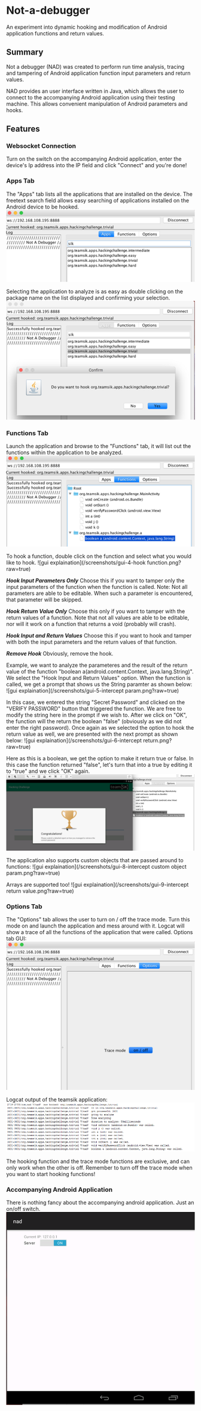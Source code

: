 # Not-a-debugger
An experiment into dynamic hooking and modification of Android application functions and return values.

Summary
--------
Not a debugger (NAD) was created to perform run time analysis, tracing and tampering of Android application function input parameters and return values.

NAD provides an user interface written in Java, which allows the user to connect to the accompanying Android application using their testing machine. This allows convenient manipulation of Android parameters and hooks.

Features
--------

### Websocket Connection
  Turn on the switch on the accompanying Android application, enter the device's Ip address into the IP field and click "Connect" and you're done!
  
### Apps Tab
  The "Apps" tab lists all the applications that are installed on the device. The freetext search field allows easy searching of applications installed on the Android device to be hooked.
  ![gui explaination](/screenshots/gui-1.png?raw=true)

  Selecting the application to analyze is as easy as double clicking on the package name on the list displayed and confirming your selection.
  ![gui explaination](/screenshots/gui-2-hook.png?raw=true)
  
### Functions Tab
  Launch the application and browse to the "Functions" tab, it will list out the functions within the application to be analyzed. 
  ![gui explaination](/screenshots/gui-3-functions.png?raw=true)
  
  To hook a function, double click on the function and select what you would like to hook.
  ![gui explaination](/screenshots/gui-4-hook function.png?raw=true)
  
  ***Hook Input Parameters Only***
  Choose this if you want to tamper only the input parameters of the function when the function is called. Note: Not all parameters are able to be editable. When such a parameter is encountered, that parameter will be skipped.
  
  ***Hook Return Value Only***
  Choose this only if you want to tamper with the return values of a function. Note that not all values are able to be editable, nor will it work on a function that returns a void (probably will crash).
  
  ***Hook Input and Return Values***
  Choose this if you want to hook and tamper with both the input parameters and the return values of that function.
  
  ***Remove Hook***
  Obviously, remove the hook.
  
  Example, we want to analyze the parameteres and the result of the return value of the function "boolean a(android.content.Context, java.lang.String)". We select the "Hook Input and Return Values" option.
  When the function is called, we get a prompt that shows us the String paramter as shown below:
  ![gui explaination](/screenshots/gui-5-intercept param.png?raw=true)
  
  In this case, we entered the string "Secret Password" and clicked on the "VERIFY PASSWORD" button that triggered the function. We are free to modify the string here in the prompt if we wish to. After we click on "OK", the function will the return the boolean "false" (obviously as we did not enter the right password). Once again as we selected the option to hook the return value as well, we are presented with the next prompt as shown below:
  ![gui explaination](/screenshots/gui-6-intercept return.png?raw=true)
  
  Here as this is a boolean, we get the option to make it return true or false. In this case the function returned "false", let's turn that into a true by editing it to "true" and we click "OK" again.
  ![gui explaination](/screenshots/gui-7-success.png?raw=true)
  
  The application also supports custom objects that are passed around to functions:
  ![gui explaination](/screenshots/gui-8-intercept custom object param.png?raw=true)
  
  Arrays are supported too!
  ![gui explaination](/screenshots/gui-9-intercept return value.png?raw=true)
  
### Options Tab
  The "Options" tab allows the user to turn on / off the trace mode. Turn this mode on and launch the application and mess around with it. Logcat will show a trace of all the functions of the application that were called.
  Options tab GUI:
  ![gui explaination](/screenshots/gui-12-tracemode.png?raw=true)
  
  Logcat output of the teamsik application:
  ![gui explaination](/screenshots/gui-11-tracemode-output.png?raw=true)
  
  The hooking function and the trace mode functions are exclusive, and can only work when the other is off. Remember to turn off the trace mode when you want to start hooking functions!
  
### Accompanying Android Application
  There is nothing fancy about the accompanying android application. Just an on/off switch.
  ![gui explaination](/screenshots/gui-10-android.png?raw=true)
